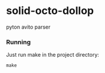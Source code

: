 # solid-octo-dollop
pyton avito parser
### Running 
Just run make in the project directory: 
```
make
```